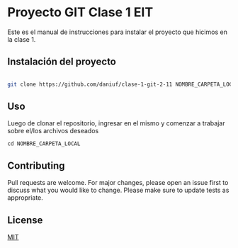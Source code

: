 # Proyecto GIT Clase 1 EIT

Este es el manual de instrucciones para instalar el proyecto que hicimos en la clase 1.

## Instalación del proyecto

```bash

git clone https://github.com/daniuf/clase-1-git-2-11 NOMBRE_CARPETA_LOCAL

```

## Uso
Luego de clonar el repositorio, ingresar en el mismo y comenzar a trabajar sobre el/los archivos deseados 

```
cd NOMBRE_CARPETA_LOCAL
```

## Contributing
Pull requests are welcome. For major changes, please open an issue first to discuss what you would like to change.
Please make sure to update tests as appropriate.

## License
[MIT](https://choosealicense.com/licenses/mit/)

